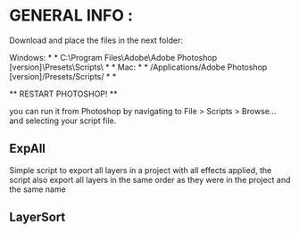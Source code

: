 # GENERAL INFO :
Download and place the files in the next folder:

Windows: * * C:\Program Files\Adobe\Adobe Photoshop [version]\Presets\Scripts\ * *
Mac: * * /Applications/Adobe Photoshop [version]/Presets/Scripts/ * * 

** RESTART PHOTOSHOP! **

you can run it from Photoshop by navigating to File > Scripts > Browse... and selecting your script file.


## ExpAll

Simple script to export all layers in a project with all effects applied, the script also export all layers in the same order as they were in the project and the same name


## LayerSort
